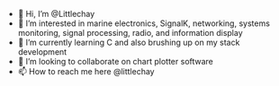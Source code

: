 - 👋 Hi, I’m @Littlechay
- 👀 I’m interested in marine electronics, SignalK, networking, systems monitoring, signal processing, radio, and information display
- 🌱 I’m currently learning C and also brushing up on my stack development
- 💞️ I’m looking to collaborate on chart plotter software
- 📫 How to reach me here @littlechay
<!---
Littlechay/Littlechay is a ✨ special ✨ repository because its `README.md` (this file) appears on your GitHub profile.
You can click the Preview link to take a look at your changes.
--->
